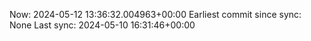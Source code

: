 Now: 2024-05-12 13:36:32.004963+00:00 Earliest commit since sync: None Last sync: 2024-05-10 16:31:46+00:00
